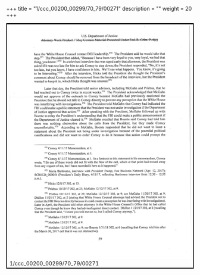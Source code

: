 +++
title = "1/ccc_00200_00299/70_79/00271"
description = ""
weight = 20
+++

<table style="border:2px solid black;max-width:800px;max-height:800px;" 
><tr><td>
<img class="center-fit-jpg"
src="/jpg_/jpg_mueller_report_searchable_271.jpg">
1/ccc_00200_00299/70_79/00271
</img></td></tr></table>

